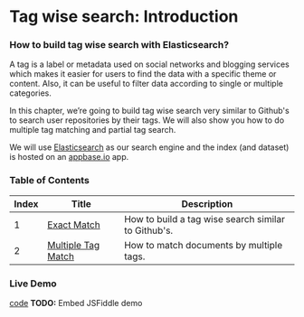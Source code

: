 # Tag wise search: Introduction

### How to build tag wise search with Elasticsearch?

A tag is a label or metadata used on social networks and blogging services which makes it easier for users to find the data with a specific theme or content. Also, it can be useful to filter data according to single or multiple categories.

In this chapter, we’re going to build tag wise search very similar to Github's to search user repositories by their tags. We will also show you how to do multiple tag matching and partial tag search.

We will use [Elasticsearch](https://www.elastic.co/products/elasticsearch) as our search engine and the index (and dataset) is hosted on an [appbase.io](https://appbase.io) app.

### Table of Contents

| Index     | Title    | Description |
| ---------- | ---------- |---------|
| 1       | [Exact Match](https://appbaseio.gitbooks.io/esc/content/tagwise-search/exact-match.html) | How to build a tag wise search similar to Github's. |
| 2       | [Multiple Tag Match](https://appbaseio.gitbooks.io/esc/content/tagwise-search/exact-match.html) | How to match documents by multiple tags. |


### Live Demo
<script async src="//jsfiddle.net/1b8tcxs4/3/embed/"></script>
[code](https://jsfiddle.net/1b8tcxs4/3/)
**TODO:** Embed JSFiddle demo
